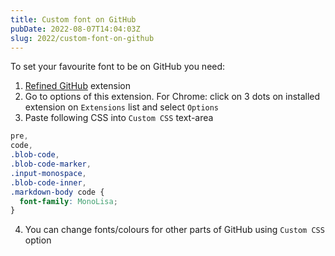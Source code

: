 ```yaml
---
title: Custom font on GitHub
pubDate: 2022-08-07T14:04:03Z
slug: 2022/custom-font-on-github
---
```


To set your favourite font to be on GitHub you need:

1. [Refined GitHub](https://github.com/refined-github/refined-github) extension
2. Go to options of this extension. For Chrome: click on 3 dots on installed extension on `Extensions` list and select `Options`
3. Paste following CSS into `Custom CSS` text-area

```css
pre,
code,
.blob-code,
.blob-code-marker,
.input-monospace,
.blob-code-inner,
.markdown-body code {
  font-family: MonoLisa;
}
```

4. You can change fonts/colours for other parts of GitHub using `Custom CSS` option
